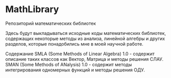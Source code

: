 # MathLibrary
Репозиторий математических библиотек

Здесь будут выкладываться исходные коды математических библиотек, содержащих некоторые методы из анализа, линейной алгебры и других разделов,
которые понадобились мне в моей научной работе.

Содержание
SMLA (Some Methods of Linear Algebra) 1.0 - содержит описание таких классов как Вектор, Матрица и методы решения СЛАУ.
SMAN (Some Methods of ANalysis) 1.0 - содержит методы интегрирования одномерных функций и методы решения ОДУ.
